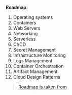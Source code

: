 **Roadmap:**
1. Operating systems
2. Containers
3. Web Servers
4. Networking
5. Serverless
6. CI/CD
7. Secret Management
8. Infrastructure Monitoring
9. Logs Management
10. Container Orchestration
11. Artifact Management
12. Cloud Design Patterns

> [Roadmap is taken from](https://roadmap.sh/devops)